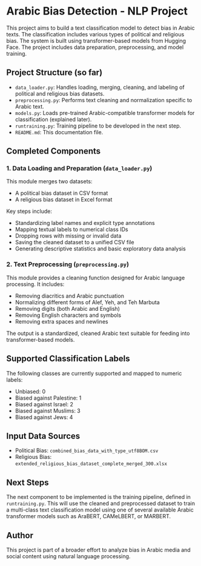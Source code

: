 # Arabic Bias Detection - NLP Project

This project aims to build a text classification model to detect bias in Arabic texts. The classification includes various types of political and religious bias. The system is built using transformer-based models from Hugging Face. The project includes data preparation, preprocessing, and model training.

## Project Structure (so far)

- `data_loader.py`: Handles loading, merging, cleaning, and labeling of political and religious bias datasets.
- `preprocessing.py`: Performs text cleaning and normalization specific to Arabic text.
- `models.py`: Loads pre-trained Arabic-compatible transformer models for classification (explained later).
- `runtraining.py`: Training pipeline to be developed in the next step.
- `README.md`: This documentation file.

## Completed Components

### 1. Data Loading and Preparation (`data_loader.py`)

This module merges two datasets:

- A political bias dataset in CSV format
- A religious bias dataset in Excel format

Key steps include:

- Standardizing label names and explicit type annotations
- Mapping textual labels to numerical class IDs
- Dropping rows with missing or invalid data
- Saving the cleaned dataset to a unified CSV file
- Generating descriptive statistics and basic exploratory data analysis

### 2. Text Preprocessing (`preprocessing.py`)

This module provides a cleaning function designed for Arabic language processing. It includes:

- Removing diacritics and Arabic punctuation
- Normalizing different forms of Alef, Yeh, and Teh Marbuta
- Removing digits (both Arabic and English)
- Removing English characters and symbols
- Removing extra spaces and newlines

The output is a standardized, cleaned Arabic text suitable for feeding into transformer-based models.

## Supported Classification Labels

The following classes are currently supported and mapped to numeric labels:

- Unbiased: 0  
- Biased against Palestine: 1  
- Biased against Israel: 2  
- Biased against Muslims: 3  
- Biased against Jews: 4

## Input Data Sources

- Political Bias: `combined_bias_data_with_type_utf8BOM.csv`
- Religious Bias: `extended_religious_bias_dataset_complete_merged_300.xlsx`

## Next Steps

The next component to be implemented is the training pipeline, defined in `runtraining.py`. This will use the cleaned and preprocessed dataset to train a multi-class text classification model using one of several available Arabic transformer models such as AraBERT, CAMeLBERT, or MARBERT.

## Author

This project is part of a broader effort to analyze bias in Arabic media and social content using natural language processing.
